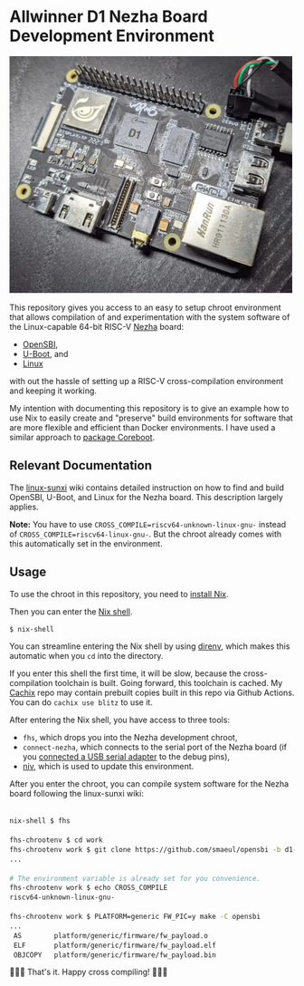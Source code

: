 # Allwinner D1 Nezha Board Development Environment

![Board](./doc/nezha.webp)

This repository gives you access to an easy to setup chroot
environment that allows compilation of and experimentation with the
system software of the Linux-capable 64-bit RISC-V
[Nezha](https://liliputing.com/2021/05/nezha-is-a-99-single-board-pc-with-a-risc-v-processor.html)
board:

- [OpenSBI](https://github.com/riscv/opensbi),
- [U-Boot](https://www.denx.de/wiki/U-Boot), and
- [Linux](https://www.kernel.org/)

with out the hassle of setting up a RISC-V cross-compilation
environment and keeping it working.

My intention with documenting this repository is to give an example
how to use Nix to easily create and "preserve" build environments for
software that are more flexible and efficient than Docker
environments. I have used a similar approach to [package
Coreboot](https://github.com/blitz/nix-coreboot).

## Relevant Documentation

The
[linux-sunxi](https://linux-sunxi.org/Allwinner_Nezha#Manual_build)
wiki contains detailed instruction on how to find and build OpenSBI,
U-Boot, and Linux for the Nezha board. This description largely
applies.

**Note:** You have to use `CROSS_COMPILE=riscv64-unknown-linux-gnu-`
instead of `CROSS_COMPILE=riscv64-linux-gnu-`. But the chroot already
comes with this automatically set in the environment.

## Usage

To use the chroot in this repository, you need to [install
Nix](https://nixos.org/download.html).

Then you can enter the [Nix
shell](https://ghedam.at/15978/an-introduction-to-nix-shell).

```sh
$ nix-shell
```

You can streamline entering the Nix shell by using
[direnv](https://direnv.net/), which makes this automatic when you
`cd` into the directory.

If you enter this shell the first time, it will be slow, because the
cross-compilation toolchain is built. Going forward, this toolchain is
cached. My [Cachix](https://www.cachix.org/) repo may contain prebuilt
copies built in this repo via Github Actions. You can do `cachix use
blitz` to use it.

After entering the Nix shell, you have access to three tools:

- `fhs`, which drops you into the Nezha development chroot,
- `connect-nezha`, which connects to the serial port of the Nezha
  board (if you [connected a USB serial
  adapter](https://linux-sunxi.org/Allwinner_Nezha#Adding_a_serial_port)
  to the debug pins),
- [niv](https://github.com/nmattia/niv), which is used to update this
  environment.

After you enter the chroot, you can compile system software for the
Nezha board following the linux-sunxi wiki:

```sh

nix-shell $ fhs

fhs-chrootenv $ cd work
fhs-chrootenv work $ git clone https://github.com/smaeul/opensbi -b d1-wip
...

# The environment variable is already set for you convenience.
fhs-chrootenv work $ echo CROSS_COMPILE
riscv64-unknown-linux-gnu-

fhs-chrootenv work $ PLATFORM=generic FW_PIC=y make -C opensbi
...
 AS        platform/generic/firmware/fw_payload.o
 ELF       platform/generic/firmware/fw_payload.elf
 OBJCOPY   platform/generic/firmware/fw_payload.bin
```

🚀🚀🚀 That's it. Happy cross compiling! 🚀🚀🚀
